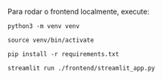Para rodar o frontend localmente, execute:

```
python3 -m venv venv

source venv/bin/activate

pip install -r requirements.txt

streamlit run ./frontend/streamlit_app.py
```
